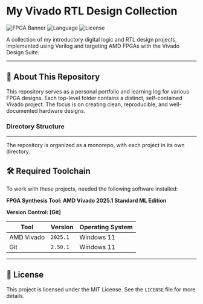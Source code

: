# My Vivado RTL Design Collection

![FPGA Banner](https://img.shields.io/badge/FPGA-Vivado%20Designs-blue.svg)
![Language](https://img.shields.io/badge/Language-Verilog-green.svg)
![License](https://img.shields.io/badge/License-MIT-lightgrey.svg)

A collection of my introductory digital logic and RTL design projects, implemented using Verilog and targeting AMD FPGAs with the Vivado Design Suite.

---

## 📖 About This Repository

This repository serves as a personal portfolio and learning log for various FPGA designs. Each top-level folder contains a distinct, self-contained Vivado project. The focus is on creating clean, reproducible, and well-documented hardware designs.

### Directory Structure

---

The repository is organized as a monorepo, with each project in its own directory.

## 🛠️ Required Toolchain

To work with these projects, needed the following software installed:

**FPGA Synthesis Tool: AMD Vivado 2025.1 Standard ML Edition**


**Version Control: [Git]**

| Tool         | Version   | Operating System |
|--------------|-----------|------------------|
| AMD Vivado   | `2025.1`  | Windows 11       |
| Git          | `2.50.1`  | Windows 11       |

---

## 📜 License

This project is licensed under the MIT License. See the `LICENSE` file for more details.